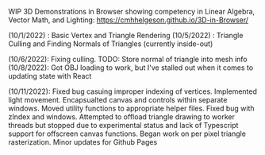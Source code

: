 WIP 3D Demonstrations in Browser showing competency in Linear Algebra, Vector Math, and Lighting: https://cmhhelgeson.github.io/3D-in-Browser/

(10/1/2022) : Basic Vertex and Triangle Rendering
(10/5/2022) : Triangle Culling and Finding Normals of Triangles (currently inside-out)

(10/6/2022): Fixing culling. TODO: Store normal of triangle into mesh info
(10/8/2022): Got OBJ loading to work, but I've stalled out when it comes to updating
state with React

(10/11/2022): Fixed bug casuing improper indexing of vertices. Implemented light movement. Encapsualted canvas and controls within separate windows. Moved utility functions to appropriate helper files. Fixed bug with zIndex and windows. Attempted to offload triangle drawing to worker threads but stopped due to experimental status and lack of Typescript support for offscreen canvas functions. Began work on per pixel triangle rasterization. Minor updates for Github Pages
